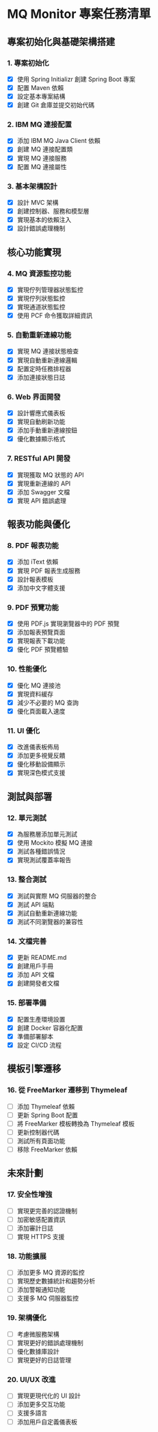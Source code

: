 # MQ Monitor 專案任務清單

## 專案初始化與基礎架構搭建

### 1. 專案初始化
- [x] 使用 Spring Initializr 創建 Spring Boot 專案
- [x] 配置 Maven 依賴
- [x] 設定基本專案結構
- [x] 創建 Git 倉庫並提交初始代碼

### 2. IBM MQ 連接配置
- [x] 添加 IBM MQ Java Client 依賴
- [x] 創建 MQ 連接配置類
- [x] 實現 MQ 連接服務
- [x] 配置 MQ 連接屬性

### 3. 基本架構設計
- [x] 設計 MVC 架構
- [x] 創建控制器、服務和模型層
- [x] 實現基本的依賴注入
- [x] 設計錯誤處理機制

## 核心功能實現

### 4. MQ 資源監控功能
- [x] 實現佇列管理器狀態監控
- [x] 實現佇列狀態監控
- [x] 實現通道狀態監控
- [x] 使用 PCF 命令獲取詳細資訊

### 5. 自動重新連線功能
- [x] 實現 MQ 連接狀態檢查
- [x] 實現自動重新連線邏輯
- [x] 配置定時任務排程器
- [x] 添加連接狀態日誌

### 6. Web 界面開發
- [x] 設計響應式儀表板
- [x] 實現自動刷新功能
- [x] 添加手動重新連線按鈕
- [x] 優化數據顯示格式

### 7. RESTful API 開發
- [x] 實現獲取 MQ 狀態的 API
- [x] 實現重新連線的 API
- [x] 添加 Swagger 文檔
- [x] 實現 API 錯誤處理

## 報表功能與優化

### 8. PDF 報表功能
- [x] 添加 iText 依賴
- [x] 實現 PDF 報表生成服務
- [x] 設計報表模板
- [x] 添加中文字體支援

### 9. PDF 預覽功能
- [x] 使用 PDF.js 實現瀏覽器中的 PDF 預覽
- [x] 添加報表預覽頁面
- [x] 實現報表下載功能
- [x] 優化 PDF 預覽體驗

### 10. 性能優化
- [x] 優化 MQ 連接池
- [x] 實現資料緩存
- [x] 減少不必要的 MQ 查詢
- [x] 優化頁面載入速度

### 11. UI 優化
- [x] 改進儀表板佈局
- [x] 添加更多視覺反饋
- [x] 優化移動設備顯示
- [x] 實現深色模式支援

## 測試與部署

### 12. 單元測試
- [x] 為服務層添加單元測試
- [x] 使用 Mockito 模擬 MQ 連接
- [x] 測試各種錯誤情況
- [x] 實現測試覆蓋率報告

### 13. 整合測試
- [x] 測試與實際 MQ 伺服器的整合
- [x] 測試 API 端點
- [x] 測試自動重新連線功能
- [x] 測試不同瀏覽器的兼容性

### 14. 文檔完善
- [x] 更新 README.md
- [x] 創建用戶手冊
- [x] 添加 API 文檔
- [x] 創建開發者文檔

### 15. 部署準備
- [x] 配置生產環境設置
- [x] 創建 Docker 容器化配置
- [x] 準備部署腳本
- [x] 設定 CI/CD 流程

## 模板引擎遷移

### 16. 從 FreeMarker 遷移到 Thymeleaf
- [ ] 添加 Thymeleaf 依賴
- [ ] 更新 Spring Boot 配置
- [ ] 將 FreeMarker 模板轉換為 Thymeleaf 模板
- [ ] 更新控制器代碼
- [ ] 測試所有頁面功能
- [ ] 移除 FreeMarker 依賴

## 未來計劃

### 17. 安全性增強
- [ ] 實現更完善的認證機制
- [ ] 加密敏感配置資訊
- [ ] 添加審計日誌
- [ ] 實現 HTTPS 支援

### 18. 功能擴展
- [ ] 添加更多 MQ 資源的監控
- [ ] 實現歷史數據統計和趨勢分析
- [ ] 添加警報通知功能
- [ ] 支援多 MQ 伺服器監控

### 19. 架構優化
- [ ] 考慮微服務架構
- [ ] 實現更好的錯誤處理機制
- [ ] 優化數據庫設計
- [ ] 實現更好的日誌管理

### 20. UI/UX 改進
- [ ] 實現更現代化的 UI 設計
- [ ] 添加更多交互功能
- [ ] 支援多語言
- [ ] 添加用戶自定義儀表板
